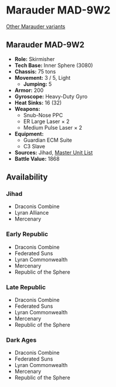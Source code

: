 # Marauder MAD-9W2

[Other Marauder variants](../marauder.md)

## Marauder MAD-9W2
- **Role:** Skirmisher
- **Tech Base:** Inner Sphere (3080)
- **Chassis:** 75 tons
- **Movement:** 3 / 5, Light
  - **Jumping:** 5
- **Armor:** 200
- **Gyroscope:** Heavy-Duty Gyro
- **Heat Sinks:** 16 (32)
- **Weapons:**
  - Snub-Nose PPC
  - ER Large Laser × 2
  - Medium Pulse Laser × 2
- **Equipment:**
  - Guardian ECM Suite
  - C3 Slave
- **Sources:** Jihad, [Master Unit List](http://masterunitlist.info/Unit/Details/2051/marauder-mad-9w2)
- **Battle Value:** 1868

## Availability

### Jihad
- Draconis Combine
- Lyran Alliance
- Mercenary

### Early Republic
- Draconis Combine
- Federated Suns
- Lyran Commonwealth
- Mercenary
- Republic of the Sphere

### Late Republic
- Draconis Combine
- Federated Suns
- Lyran Commonwealth
- Mercenary
- Republic of the Sphere

### Dark Ages
- Draconis Combine
- Federated Suns
- Lyran Commonwealth
- Mercenary
- Republic of the Sphere

